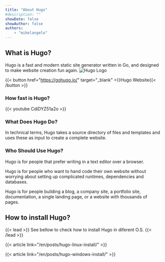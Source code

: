 ```yaml
---
title: "About Hugo"
#description: ""
showDate: false
showAuthor: false
authors:  
    - "mikelangelo"
---
```


## What is Hugo?

Hugo is a fast and modern static site generator written in Go, and designed to make website creation fun again. 
![Hugo Logo](https://www.digitalkode.com/images/uploads/%e3%81%b2%e3%82%89%e3%81%8c%e3%81%aa.png)

{{< button href="https://gohugo.io/" target="_blank" >}}Hugo Website{{< /button >}}

### How fast is Hugo?

{{< youtube CdiDYZ51a2o >}}

### What Does Hugo Do? 

In technical terms, Hugo takes a source directory of files and templates and uses these as input to create a complete website.

### Who Should Use Hugo?

Hugo is for people that prefer writing in a text editor over a browser.

Hugo is for people who want to hand code their own website without worrying about setting up complicated runtimes, dependencies and databases.

Hugo is for people building a blog, a company site, a portfolio site, documentation, a single landing page, or a website with thousands of pages.

## How to install Hugo?

{{< lead >}}
See bellow to check how to install Hugo in diferent O.S.
{{< /lead >}}

{{< article link="/en/posts/hugo-linux-install/" >}}

{{< article link="/en/posts/hugo-windows-install/" >}}

